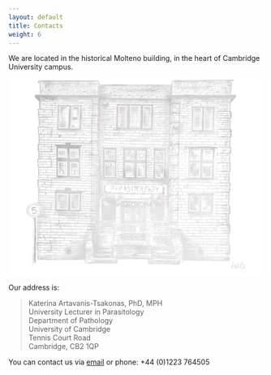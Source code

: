 ```yaml
---
layout: default
title: Contacts
weight: 6
---
```


We are located in the historical Molteno building, in the heart of Cambridge University campus.


<img src="images/molteno-drawing-scan.jpg" width="700" alt="molteno drawing">


Our address is:

>Katerina Artavanis-Tsakonas, PhD, MPH  
>University Lecturer in Parasitology  
>Department of Pathology  
>University of Cambridge  
>Tennis Court Road  
>Cambridge,
>CB2 1QP

You can contact us via [email](mailto:ka447@cam.ac.uk) or phone: +44 (0)1223 764505
